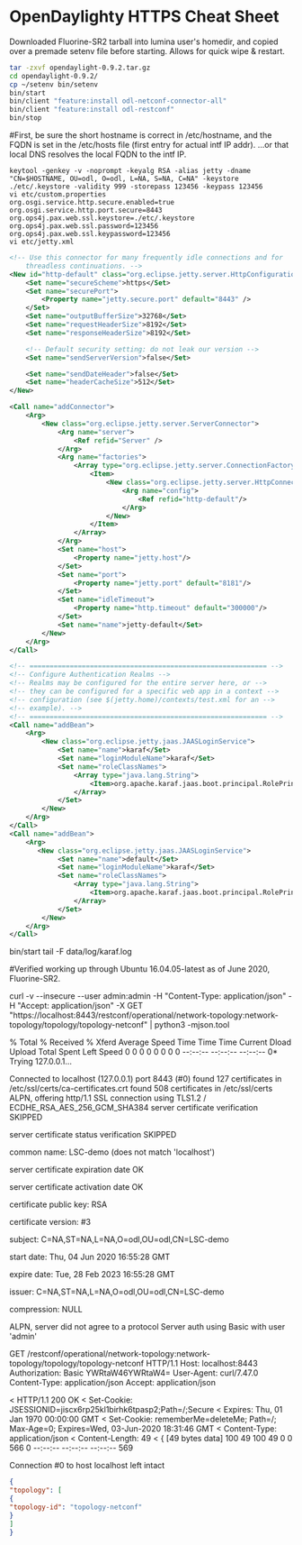 # OpenDaylighty HTTPS Cheat Sheet

Downloaded Fluorine-SR2 tarball into lumina user's homedir, and copied over a premade setenv file before starting.
Allows for quick wipe & restart.

```bash
tar -zxvf opendaylight-0.9.2.tar.gz
cd opendaylight-0.9.2/
cp ~/setenv bin/setenv
bin/start
bin/client "feature:install odl-netconf-connector-all"
bin/client "feature:install odl-restconf"
bin/stop
```



#First, be sure the short hostname is correct in /etc/hostname, and the FQDN is set in the /etc/hosts file (first entry for actual intf IP addr). ...or that local DNS resolves the local FQDN to the intf IP.

```
keytool -genkey -v -noprompt -keyalg RSA -alias jetty -dname "CN=$HOSTNAME, OU=odl, O=odl, L=NA, S=NA, C=NA" -keystore ./etc/.keystore -validity 999 -storepass 123456 -keypass 123456
vi etc/custom.properties
org.osgi.service.http.secure.enabled=true
org.osgi.service.http.port.secure=8443
org.ops4j.pax.web.ssl.keystore=./etc/.keystore
org.ops4j.pax.web.ssl.password=123456
org.ops4j.pax.web.ssl.keypassword=123456
vi etc/jetty.xml
```

```xml
<!-- Use this connector for many frequently idle connections and for
    threadless continuations. -->
<New id="http-default" class="org.eclipse.jetty.server.HttpConfiguration">
    <Set name="secureScheme">https</Set>
    <Set name="securePort">
        <Property name="jetty.secure.port" default="8443" />
    </Set>
    <Set name="outputBufferSize">32768</Set>
    <Set name="requestHeaderSize">8192</Set>
    <Set name="responseHeaderSize">8192</Set>

    <!-- Default security setting: do not leak our version -->
    <Set name="sendServerVersion">false</Set>

    <Set name="sendDateHeader">false</Set>
    <Set name="headerCacheSize">512</Set>
</New>

<Call name="addConnector">
    <Arg>
        <New class="org.eclipse.jetty.server.ServerConnector">
            <Arg name="server">
                <Ref refid="Server" />
            </Arg>
            <Arg name="factories">
                <Array type="org.eclipse.jetty.server.ConnectionFactory">
                    <Item>
                        <New class="org.eclipse.jetty.server.HttpConnectionFactory">
                            <Arg name="config">
                                <Ref refid="http-default"/>
                            </Arg>
                        </New>
                    </Item>
                </Array>
            </Arg>
            <Set name="host">
                <Property name="jetty.host"/>
            </Set>
            <Set name="port">
                <Property name="jetty.port" default="8181"/>
            </Set>
            <Set name="idleTimeout">
                <Property name="http.timeout" default="300000"/>
            </Set>
            <Set name="name">jetty-default</Set>
        </New>
    </Arg>
</Call>

<!-- =========================================================== -->
<!-- Configure Authentication Realms -->
<!-- Realms may be configured for the entire server here, or -->
<!-- they can be configured for a specific web app in a context -->
<!-- configuration (see $(jetty.home)/contexts/test.xml for an -->
<!-- example). -->
<!-- =========================================================== -->
<Call name="addBean">
    <Arg>
        <New class="org.eclipse.jetty.jaas.JAASLoginService">
            <Set name="name">karaf</Set>
            <Set name="loginModuleName">karaf</Set>
            <Set name="roleClassNames">
                <Array type="java.lang.String">
                    <Item>org.apache.karaf.jaas.boot.principal.RolePrincipal</Item>
                </Array>
            </Set>
        </New>
    </Arg>
</Call>
<Call name="addBean">
    <Arg>
       <New class="org.eclipse.jetty.jaas.JAASLoginService">
            <Set name="name">default</Set>
            <Set name="loginModuleName">karaf</Set>
            <Set name="roleClassNames">
                <Array type="java.lang.String">
                    <Item>org.apache.karaf.jaas.boot.principal.RolePrincipal</Item>
                </Array>
            </Set>
        </New>
    </Arg>
</Call>
```




bin/start
tail -F data/log/karaf.log




#Verified working up through Ubuntu 16.04.05-latest as of June 2020, Fluorine-SR2.

curl -v --insecure --user admin:admin -H "Content-Type: application/json" -H "Accept: application/json" -X GET "https://localhost:8443/restconf/operational/network-topology:network-topology/topology/topology-netconf" | python3 -mjson.tool




% Total % Received % Xferd Average Speed Time Time Time Current
Dload Upload Total Spent Left Speed
0 0 0 0 0 0 0 0 --:--:-- --:--:-- --:--:-- 0* Trying 127.0.0.1...




Connected to localhost (127.0.0.1) port 8443 (#0)
found 127 certificates in /etc/ssl/certs/ca-certificates.crt
found 508 certificates in /etc/ssl/certs
ALPN, offering http/1.1
SSL connection using TLS1.2 / ECDHE_RSA_AES_256_GCM_SHA384
   server certificate verification SKIPPED

   server certificate status verification SKIPPED

   common name: LSC-demo (does not match 'localhost')

   server certificate expiration date OK

   server certificate activation date OK

   certificate public key: RSA

   certificate version: #3

   subject: C=NA,ST=NA,L=NA,O=odl,OU=odl,CN=LSC-demo

   start date: Thu, 04 Jun 2020 16:55:28 GMT

   expire date: Tue, 28 Feb 2023 16:55:28 GMT

   issuer: C=NA,ST=NA,L=NA,O=odl,OU=odl,CN=LSC-demo

   compression: NULL

ALPN, server did not agree to a protocol
Server auth using Basic with user 'admin'




GET /restconf/operational/network-topology:network-topology/topology/topology-netconf HTTP/1.1
Host: localhost:8443
Authorization: Basic YWRtaW46YWRtaW4=
User-Agent: curl/7.47.0
Content-Type: application/json
Accept: application/json







< HTTP/1.1 200 OK
< Set-Cookie: JSESSIONID=jiscx6rp25kl1birhk6tpasp2;Path=/;Secure
< Expires: Thu, 01 Jan 1970 00:00:00 GMT
< Set-Cookie: rememberMe=deleteMe; Path=/; Max-Age=0; Expires=Wed, 03-Jun-2020 18:31:46 GMT
< Content-Type: application/json
< Content-Length: 49
<
{ [49 bytes data]
100 49 100 49 0 0 566 0 --:--:-- --:--:-- --:--:-- 569




Connection #0 to host localhost left intact
```json
{
"topology": [
{
"topology-id": "topology-netconf"
}
]
}
```



